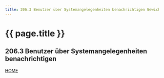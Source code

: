 ```yaml
---
title: 206.3 Benutzer über Systemangelegenheiten benachrichtigen Gewichtung 1
---
```


# {{ page.title }}

## 206.3 Benutzer über Systemangelegenheiten benachrichtigen

[HOME](./)
